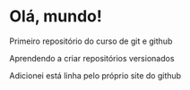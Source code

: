 # Olá, mundo!
 Primeiro repositório do curso de git e github

Aprendendo a criar repositórios versionados

Adicionei está linha pelo próprio site do github
